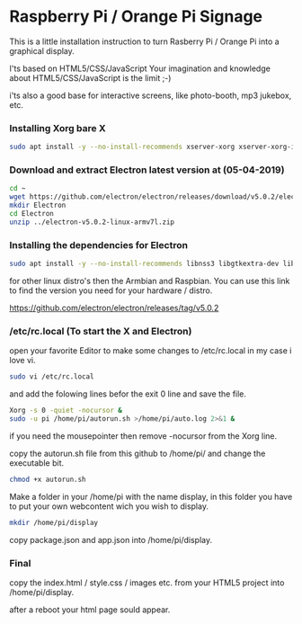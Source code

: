 # Raspberry Pi / Orange Pi Signage 
This is a little installation instruction to turn Rasberry Pi / Orange Pi into a graphical display.

I'ts based on HTML5/CSS/JavaScript 
Your imagination and knowledge about HTML5/CSS/JavaScript is the limit ;-) 

i'ts also a good base for interactive screens, like photo-booth, mp3 jukebox, etc.

### Installing Xorg bare X 
```bash
sudo apt install -y --no-install-recommends xserver-xorg xserver-xorg-input-evdev 
```
### Download and extract Electron latest version at (05-04-2019) 

```bash
cd ~
wget https://github.com/electron/electron/releases/download/v5.0.2/electron-v5.0.2-linux-armv7l.zip
mkdir Electron
cd Electron
unzip ../electron-v5.0.2-linux-armv7l.zip
```
### Installing the dependencies for Electron
```bash
sudo apt install -y --no-install-recommends libnss3 libgtkextra-dev libgtk-3-0 libxtst-dev libxss1 
```
for other linux distro's then the Armbian and Raspbian. You can use this link to find the version you need for your hardware / distro. 

https://github.com/electron/electron/releases/tag/v5.0.2

### /etc/rc.local (To start the X and Electron)
open your favorite Editor to make some changes to /etc/rc.local in my case i love vi.

```bash
sudo vi /etc/rc.local
```
and add the folowing lines befor the exit 0 line and save the file.
```bash
Xorg -s 0 -quiet -nocursor &
sudo -u pi /home/pi/autorun.sh >/home/pi/auto.log 2>&1 &
```

if you need the mousepointer then remove -nocursor from the Xorg line.

copy the autorun.sh file from this github to /home/pi/
and change the executable bit. 
```bash
chmod +x autorun.sh
```

Make a folder in your /home/pi with the name display, in this folder you have to put your own webcontent wich you wish to display.

```bash
mkdir /home/pi/display
```
copy package.json and app.json into /home/pi/display.

### Final

copy the index.html / style.css / images etc. from your HTML5 project into /home/pi/display.

after a reboot your html page sould appear. 




